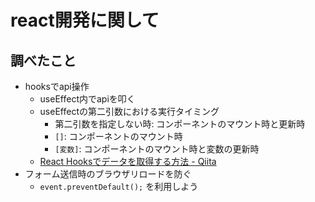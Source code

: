 # react開発に関して

## 調べたこと
- hooksでapi操作
  - useEffect内でapiを叩く
  - useEffectの第二引数における実行タイミング
    - 第二引数を指定しない時: コンポーネントのマウント時と更新時
    - `[]`: コンポーネントのマウント時
    - `[変数]`: コンポーネントのマウント時と変数の更新時
  - [React Hooksでデータを取得する方法 - Qiita](https://qiita.com/ossan-engineer/items/c3853315f59dc20bc9dc)
- フォーム送信時のブラウザリロードを防ぐ
  - `event.preventDefault();` を利用しよう
